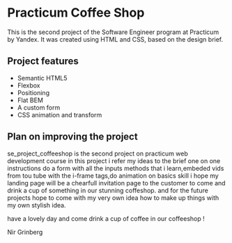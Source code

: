 # Practicum Coffee Shop

This is the second project of the Software Engineer program at Practicum by Yandex. It was created using HTML and CSS, based on the design brief.

## Project features

- Semantic HTML5
- Flexbox
- Positioning
- Flat BEM
- A custom form
- CSS animation and transform

## Plan on improving the project

se_project_coffeeshop is the second project on practicum web development course
in this project i refer my ideas to the brief one on one instructions 
do a form with all the inputs methods that i learn,embeded vids from tou tube with the i-frame tags,do animation on basics skill 
i hope my landing page will be a chearfull invitation page to the customer to come and drink a cup of something in our stunning coffeshop.
and for the future projects hope to come with my very own idea how to make up things with my own stylish idea.

have a lovely day and come drink a cup of coffee in our coffeeshop !


Nir Grinberg
